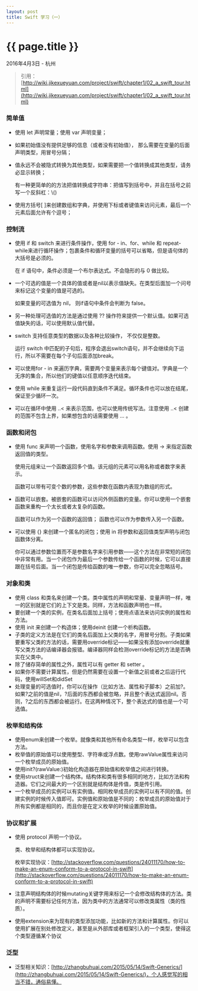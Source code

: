 ```yaml
---
layout: post
title: Swift 学习（一）
---
```

{{ page.title }}
==================
<p class="meta">2016年4月3日 - 杭州</p>

> 引用：[http://wiki.jikexueyuan.com/project/swift/chapter1/02_a_swift_tour.html](http://wiki.jikexueyuan.com/project/swift/chapter1/02_a_swift_tour.html)

### 简单值

* 使用 let 声明常量；使用 var 声明变量；
* 如果初始值没有提供足够的信息（或者没有初始值）， 那么需要在变量的后面声明类型，用冒号分隔；
* 值永远不会被隐式转换为其他类型，如果需要把一个值转换成其他类型，请务必显示转换；
	
	有一种更简单的的方法把值转换成字符串：把值写到括号中，并且在括号之前写一个反斜杠：\\()

*  使用方括号[ ]来创建数组和字典，并使用下标或者键值来访问元素，最后一个元素后面允许有个逗号；

### 控制流

* 使用 if 和 switch 来进行条件操作，使用 for - in、for、while 和 repeat-while来进行循环操作；包裹条件和循环变量的括号可以省略，但是语句体的大括号是必须的。

	在 if 语句中，条件必须是一个布尔表达式。不会隐形的与 0 做比较。
	
* 一个可选的值是一个具体的值或者是nil以表示值缺失。在类型后面加一个问号来标记这个变量的值是可选的。

	如果变量的可选值为 nil， 则if语句中条件会判断为 false。

*  另一种处理可选值的方法是通过使用 ?? 操作符来提供一个默认值。如果可选值缺失的话，可以使用默认值代替。
*  switch 支持任意类型的数据以及各种比较操作， 不仅仅是整数。

	运行 switch 中匹配的子句后，程序会退出switch语句，并不会继续向下运行，所以不需要在每个子句后面添加break。
	
*  可以使用for - in 来遍历字典，需要两个变量来表示每个键值对。字典是一个无序的集合，所以他们的键值以任意顺序迭代结束。
*  使用 while 来重复运行一段代码直到条件不满足。循环条件也可以放在结尾，保证至少循环一次。
*  可以在循环中使用 ..< 来表示范围，也可以使用传统写法。注意使用 ..< 创建的范围不包含上界，如果想包含的话需要使用 ... 。

### 函数和闭包

* 使用 func 来声明一个函数，使用名字和参数来调用函数。使用 -> 来指定函数返回值的类型。

	使用元组来让一个函数返回多个值。该元组的元素可以用名称或者数字来表示。
	
	函数可以带有可变个数的参数，这些参数在函数内表现为数组的形式。
	
* 函数可以嵌套。被嵌套的函数可以访问外侧函数的变量。你可以使用一个嵌套函数来重构一个太长或者太复杂的函数。

	函数可以作为另一个函数的返回值；
	函数也可以作为参数传入另一个函数。
	
* 可以使用 {} 来创建一个匿名的闭包；使用 in 将参数和返回值类型声明与闭包函数体分离。

	你可以通过参数位置而不是参数名字来引用参数——这个方法在非常短的闭包中非常有用。当一个闭包作为最后一个参数传给一个函数的时候，它可以直接跟在括号后面。当一个闭包是传给函数的唯一参数，你可以完全忽略括号。
	
### 对象和类

* 使用 class 和类名来创建一个类。类中属性的声明和常量、变量声明一样，唯一的区别就是它们的上下文是类。同样，方法和函数声明也一样。
* 要创建一个类的实例，在类名后面加上括号；使用点语法来访问实例的属性和方法。
* 使用 init 来创建一个构造体；使用deinit 创建一个析构函数。
* 子类的定义方法是在它们的类名后面加上父类的名字，用冒号分割。子类如果要重写父类的方法的话，需要用override标记——如果没有添加override就重写父类方法的话编译器会报错。编译器同样会检测override标记的方法是否确实在父类中。
* 除了储存简单的属性之外，属性可以有 getter 和 setter 。
* 如果你不需要计算属性，但是仍然需要在设置一个新值之前或者之后运行代码，使用willSet和didSet
* 处理变量的可选值时，你可以在操作（比如方法、属性和子脚本）之前加?。如果?之前的值是nil，?后面的东西都会被忽略，并且整个表达式返回nil。否则，?之后的东西都会被运行。在这两种情况下，整个表达式的值也是一个可选值。

### 枚举和结构体

* 使用enum来创建一个枚举。就像类和其他所有命名类型一样，枚举可以包含方法。
* 枚举值的原始值可以使用整型、字符串或浮点数。使用rawValue属性来访问一个枚举成员的原始值。
* 使用init?(rawValue:)初始化构造器在原始值和枚举值之间进行转换。
* 使用struct来创建一个结构体。结构体和类有很多相同的地方，比如方法和构造器。它们之间最大的一个区别就是结构体是传值，类是传引用。
* 一个枚举成员的实例可以有实例值。相同枚举成员的实例可以有不同的值。创建实例的时候传入值即可。实例值和原始值是不同的：枚举成员的原始值对于所有实例都是相同的，而且你是在定义枚举的时候设置原始值。

### 协议和扩展

* 使用 protocol 声明一个协议。

	类、枚举和结构体都可以实现协议。
	
	枚举实现协议：[http://stackoverflow.com/questions/24011170/how-to-make-an-enum-conform-to-a-protocol-in-swift](http://stackoverflow.com/questions/24011170/how-to-make-an-enum-conform-to-a-protocol-in-swift) 
	
* 注意声明结构体的时候mutating关键字用来标记一个会修改结构体的方法。类的声明不需要标记任何方法，因为类中的方法通常可以修改类属性（类的性质）。
* 使用extension来为现有的类型添加功能，比如新的方法和计算属性。你可以使用扩展在别处修改定义，甚至是从外部库或者框架引入的一个类型，使得这个类型遵循某个协议

### 泛型

* 泛型相关知识：[http://zhangbuhuai.com/2015/05/14/Swift-Generics/](http://zhangbuhuai.com/2015/05/14/Swift-Generics/)，个人感觉写的相当不错，通俗易懂。